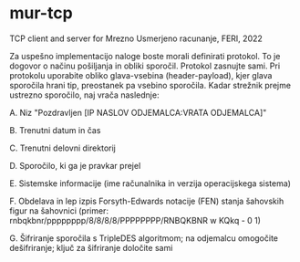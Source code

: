 # mur-tcp
TCP client and server for Mrezno Usmerjeno racunanje, FERI, 2022

Za uspešno implementacijo naloge boste morali definirati protokol. To je dogovor o načinu pošiljanja in obliki sporočil. Protokol zasnujte sami. Pri protokolu uporabite obliko glava-vsebina (header-payload), kjer glava sporočila hrani tip, preostanek pa vsebino sporočila. Kadar strežnik prejme ustrezno sporočilo, naj vrača naslednje:


A. Niz "Pozdravljen [IP NASLOV ODJEMALCA:VRATA ODJEMALCA]"

B. Trenutni datum in čas

C. Trenutni delovni direktorij

D. Sporočilo, ki ga je pravkar prejel

E. Sistemske informacije (ime računalnika in verzija operacijskega sistema)

F. Obdelava in lep izpis Forsyth-Edwards notacije (FEN)  stanja šahovskih figur na šahovnici (primer: rnbqkbnr/pppppppp/8/8/8/8/PPPPPPPP/RNBQKBNR w KQkq - 0 1)

G. Šifriranje sporočila s TripleDES algoritmom; na odjemalcu omogočite dešifriranje; ključ za šifriranje določite sami